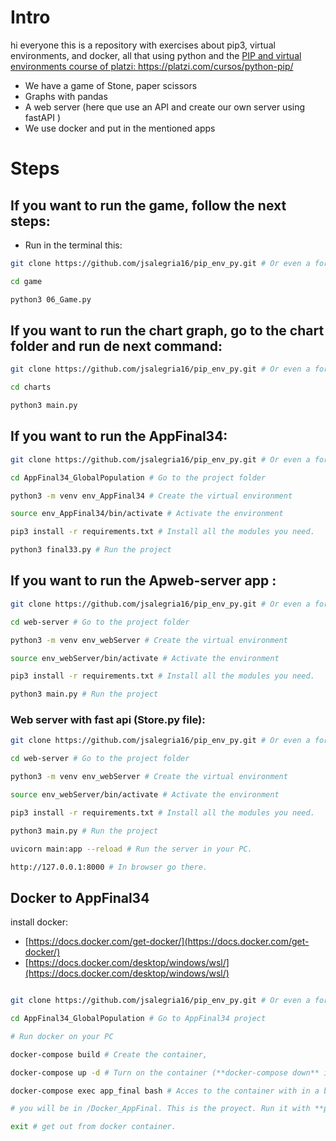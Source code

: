 # Intro
hi everyone this is a repository with exercises about pip3, virtual environments, and docker, all that using python and the [PIP and virtual environments course of platzi: https://platzi.com/cursos/python-pip/ ](https://platzi.com/cursos/python-pip/)

- We have a game of Stone, paper scissors
- Graphs with pandas 
- A web server (here que use an API and create our own server using fastAPI ) 
- We use docker and put in the mentioned apps




# Steps
 ## If you want to run the game, follow the next steps:
 - Run in the terminal this: 
```sh
git clone https://github.com/jsalegria16/pip_env_py.git # Or even a fork 

cd game

python3 06_Game.py
```

## If you want to run the chart graph, go to the chart folder and run de next command:
```sh
git clone https://github.com/jsalegria16/pip_env_py.git # Or even a fork 

cd charts

python3 main.py
```

## If you want to run the AppFinal34:

```sh
git clone https://github.com/jsalegria16/pip_env_py.git # Or even a fork

cd AppFinal34_GlobalPopulation # Go to the project folder

python3 -m venv env_AppFinal34 # Create the virtual environment

source env_AppFinal34/bin/activate # Activate the environment

pip3 install -r requirements.txt # Install all the modules you need.

python3 final33.py # Run the project
```

## 

## If you want to run the Apweb-server app :

```sh
git clone https://github.com/jsalegria16/pip_env_py.git # Or even a fork

cd web-server # Go to the project folder

python3 -m venv env_webServer # Create the virtual environment

source env_webServer/bin/activate # Activate the environment

pip3 install -r requirements.txt # Install all the modules you need.

python3 main.py # Run the project
```

### Web server with fast api (Store.py file):

```sh
git clone https://github.com/jsalegria16/pip_env_py.git # Or even a fork

cd web-server # Go to the project folder

python3 -m venv env_webServer # Create the virtual environment

source env_webServer/bin/activate # Activate the environment

pip3 install -r requirements.txt # Install all the modules you need.

python3 main.py # Run the project

uvicorn main:app --reload # Run the server in your PC.

http://127.0.0.1:8000 # In browser go there. 

```
## Docker to AppFinal34

install docker:
- [https://docs.docker.com/get-docker/](https://docs.docker.com/get-docker/)
-  [https://docs.docker.com/desktop/windows/wsl/](https://docs.docker.com/desktop/windows/wsl/)


```sh

git clone https://github.com/jsalegria16/pip_env_py.git # Or even a fork

cd AppFinal34_GlobalPopulation # Go to AppFinal34 project

# Run docker on your PC 

docker-compose build # Create the container,

docker-compose up -d # Turn on the container (**docker-compose down** if you want stop it)

docker-compose exec app_final bash # Acces to the container with in a bash mode.

# you will be in /Docker_AppFinal. This is the proyect. Run it with **python3 final33.py**

exit # get out from docker container.


```


